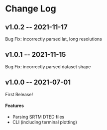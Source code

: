 # Change Log

## v1.0.2 -- 2021-11-17

Bug Fix: incorrectly parsed lat, long resolutions

## v1.0.1 -- 2021-11-15

Bug Fix: incorrectly parsed dataset shape

## v1.0.0 -- 2021-07-01

First Release!

#### Features
* Parsing SRTM DTED files
* CLI (including terminal plotting)
